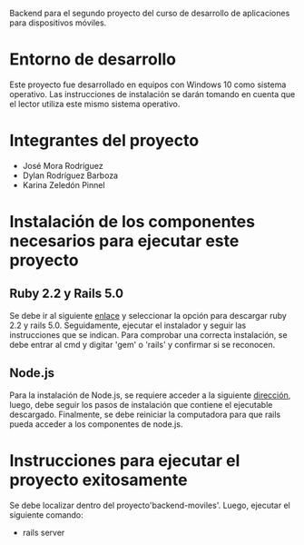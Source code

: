 Backend para el segundo proyecto del curso de desarrollo de aplicaciones para dispositivos móviles. 

# Entorno de desarrollo
Este proyecto fue desarrollado en equipos con Windows 10 como sistema operativo. Las instrucciones de instalación se darán tomando en cuenta que el lector utiliza este mismo sistema operativo.

# Integrantes del proyecto
* José Mora Rodríguez
* Dylan Rodríguez Barboza
* Karina Zeledón Pinnel

# Instalación de los componentes necesarios para ejecutar este proyecto
## Ruby 2.2 y Rails 5.0
Se debe ir al siguiente [enlace](http://railsinstaller.org/en) y seleccionar la opción para descargar ruby 2.2 y rails 5.0. Seguidamente, ejecutar el instalador y seguir las instrucciones que se indican. Para comprobar una correcta instalación, se debe entrar al cmd y digitar 'gem' o 'rails' y confirmar si se reconocen.
## Node.js
Para la instalación de Node.js, se requiere acceder a la siguiente [dirección](https://nodejs.org/dist/v4.4.7/node-v4.4.7-x86.msi), luego, debe seguir los pasos de instalación que contiene el ejecutable descargado. Finalmente, se debe reiniciar la computadora para que rails pueda acceder a los componentes de node.js.

# Instrucciones para ejecutar el proyecto exitosamente
Se debe localizar dentro del proyecto'backend-moviles'. Luego, ejecutar el siguiente comando:
* rails server
